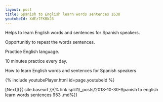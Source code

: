 ```yaml
---
layout: post
title: Spanish to English learn words sentences 1638 
youtubeId: XdEz7FKBk28
---
```

 
 
Helps to learn English words and sentences for Spanish speakers.

Opportunitiy to repeat the words sentences. 

Practice English language. 
 
10 minutes practice every day. 
 
How to learn English words and sentences for Spanish speakers 
 
{% include youtubePlayer.html id=page.youtubeId %}
 
 
[Next]({{ site.baseurl }}{% link  split1/_posts/2018-10-30-Spanish to english learn words sentences 953 .md%})
 
